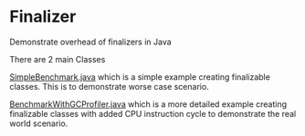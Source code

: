 # Finalizer
Demonstrate overhead of finalizers in Java

There are 2 main Classes 

[SimpleBenchmark.java](src/main/java/com/livemykarma/gc/finalizer/SimpleBenchmark.java) which is a simple example creating finalizable classes. This is to demonstrate worse case scenario.

[BenchmarkWithGCProfiler.java](src/main/java/com/livemykarma/gc/finalizer/BenchmarkWithGCProfiler.java) which is a more detailed example creating finalizable classes with added CPU instruction cycle to demonstrate the real world scenario.
